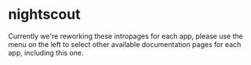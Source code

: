 # nightscout

Currently we're reworking these intropages for each app, please use the menu on the left to select other available documentation pages for each app, including this one.
